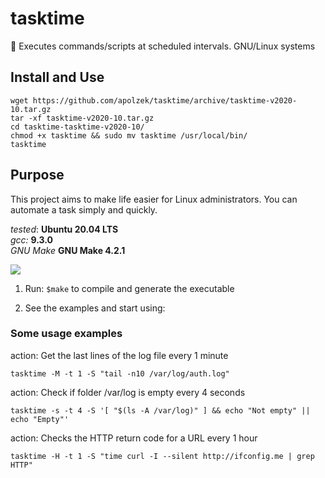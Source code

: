# tasktime
🐧 Executes commands/scripts at scheduled intervals. GNU/Linux systems

## Install and Use

```
wget https://github.com/apolzek/tasktime/archive/tasktime-v2020-10.tar.gz 
tar -xf tasktime-v2020-10.tar.gz
cd tasktime-tasktime-v2020-10/
chmod +x tasktime && sudo mv tasktime /usr/local/bin/
tasktime
```

## Purpose

This project aims to make life easier for Linux administrators. You can automate a task simply and quickly.

*tested*: **Ubuntu 20.04 LTS** <br />
*gcc:* **9.3.0**<br />
*GNU Make* **GNU Make 4.2.1**


![](https://img.icons8.com/clouds/2x/linux-client.png)

1) Run: ```$make``` to compile and generate the executable

2) See the examples and start using:

### Some usage examples

action: Get the last lines of the log file every 1 minute
```
tasktime -M -t 1 -S "tail -n10 /var/log/auth.log"
```

action: Check if folder /var/log is empty every 4 seconds
```
tasktime -s -t 4 -S '[ "$(ls -A /var/log)" ] && echo "Not empty" || echo "Empty"'
```

action: Checks the HTTP return code for a URL every 1 hour
```
tasktime -H -t 1 -S "time curl -I --silent http://ifconfig.me | grep HTTP"
```
